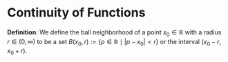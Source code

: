 # Continuity of Functions

**Definition**: We define the ball neighborhood of a point $x_{0}\in\mathbb{R}$  with a radius $r\in(0,\infty)$ to be a set $B(x_{0}, r):=\{p\in\mathbb{R}\mid|p-x_{0}|\lt r\}$ or the interval $(x_{0}-r,x_{0}+r)$.